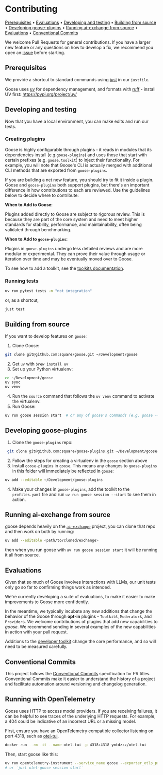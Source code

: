 # Contributing

<p>
<a href="#prerequisites">Prerequisites</a> •
<a href="#evaluations">Evaluations</a> •
<a href="#developing-and-testing">Developing and testing</a> •
<a href="#building-from-source">Building from source</a> •
<a href="#developing-goose-plugins">Developing goose-plugins</a> •
<a href="#running-ai-exchange-from-source">Running ai-exchange from source</a> •
<a href="#evaluations">Evaluations</a> •
<a href="#conventional-commits">Conventional Commits</a>
</p>

We welcome Pull Requests for general contributions. If you have a larger new feature or any questions on how to develop a fix, we recommend you open an [issue][issues] before starting.

## Prerequisites

We provide a shortcut to standard commands using [just][just] in our `justfile`.

Goose uses [uv][uv] for dependency management, and formats with [ruff][ruff] - install UV first: https://pypi.org/project/uv/ 

## Developing and testing

Now that you have a local environment, you can make edits and run our tests. 

### Creating plugins

Goose is highly configurable through plugins - it reads in modules that its dependencies install (e.g.`goose-plugins`) and uses those that start with certain prefixes (e.g. `goose.toolkit`) to inject their functionality. For example, you will note that Goose's CLI is actually merged with additional CLI methods that are exported from `goose-plugins`.

If you are building a net new feature, you should try to fit it inside a plugin. Goose and `goose-plugins` both support plugins, but there's an important difference in how contributions to each are reviewed. Use the guidelines below to decide where to contribute:

**When to Add to Goose**:

Plugins added directly to Goose are subject to rigorous review. This is because they are part of the core system and need to meet higher standards for stability, performance, and maintainability, often being validated through benchmarking.

**When to Add to `goose-plugins`:**

Plugins in `goose-plugins` undergo less detailed reviews and are more modular or experimental. They can prove their value through usage or iteration over time and may be eventually moved over to Goose.

To see how to add a toolkit, see the [toolkits documentation][toolkits].

### Running tests
```sh
uv run pytest tests -m "not integration"
```

or, as a shortcut, 

```sh
just test
```

## Building from source

If you want to develop features on `goose`:

1. Clone Goose:
 ```bash
 git clone git@github.com:square/goose.git ~/Development/goose
 ```
2. Get `uv` with `brew install uv`
3. Set up your Python virtualenv:
```bash
cd ~/Development/goose
uv sync
uv venv
```
4. Run the `source` command that follows the `uv venv` command to activate the virtualenv.
5. Run Goose:
```bash
uv run goose session start  # or any of goose's commands (e.g. goose --help)
```

## Developing goose-plugins

1. Clone the `goose-plugins` repo:
```bash
 git clone git@github.com:square/goose-plugins.git ~/Development/goose-plugins
```
2. Follow the steps for creating a virtualenv in the `goose` section above
3. Install `goose-plugins` in `goose`. This means any changes to `goose-plugins` in this folder will immediately be reflected in `goose`:
```bash
uv add --editable ~/Development/goose-plugins
```
4. Make your changes in `goose-plugins`, add the toolkit to the `profiles.yaml` file and run `uv run goose session --start` to see them in action.

## Running ai-exchange from source

goose depends heavily on the [`ai-exchange`][ai-exchange] project, you can clone that repo and then work on both by running: 

```sh
uv add --editable <path/to/cloned/exchange>
```

then when you run goose with `uv run goose session start` it will be running it all from source. 

## Evaluations

Given that so much of Goose involves interactions with LLMs, our unit tests only go so far to confirming things work as intended.

We're currently developing a suite of evaluations, to make it easier to make improvements to Goose more confidently.

In the meantime, we typically incubate any new additions that change the behavior of the Goose through **opt-in** plugins - `Toolkit`s, `Moderator`s, and `Provider`s. We welcome contributions of plugins that add new capabilities to *goose*. We recommend sending in several examples of the new capabilities in action with your pull request.

Additions to the [developer toolkit][developer] change the core performance, and so will need to be measured carefully.

## Conventional Commits

This project follows the [Conventional Commits](https://www.conventionalcommits.org/en/v1.0.0/) specification for PR titles. Conventional Commits make it easier to understand the history of a project and facilitate automation around versioning and changelog generation.

## Running with OpenTelemetry

Goose uses HTTP to access model providers. If you are receiving failures, it can be helpful to see traces
of the underlying HTTP requests. For example, a 404 could be indicative of an incorrect URL or a missing model.

First, ensure you have an OpenTelemetry compatible collector listening on port 4318, such as [otel-tui][otel-tui].

```bash
docker run --rm -it --name otel-tui -p 4318:4318 ymtdzzz/otel-tui
```

Then, start goose like this:
```bash
uv run opentelemetry-instrument --service_name goose --exporter_otlp_protocol http/protobuf goose session start
# or `just otel-goose session start`
```

[issues]: https://github.com/square/goose/issues
[goose-plugins]: https://github.com/square/goose-plugins
[ai-exchange]: https://github.com/square/exchange
[developer]: src/goose/toolkit/developer.py
[uv]: https://docs.astral.sh/uv/
[ruff]: https://docs.astral.sh/ruff/
[just]: https://github.com/casey/just
[toolkits]: docs/docs/toolkits.md
[otel-tui]: https://github.com/ymtdzzz/otel-tui

